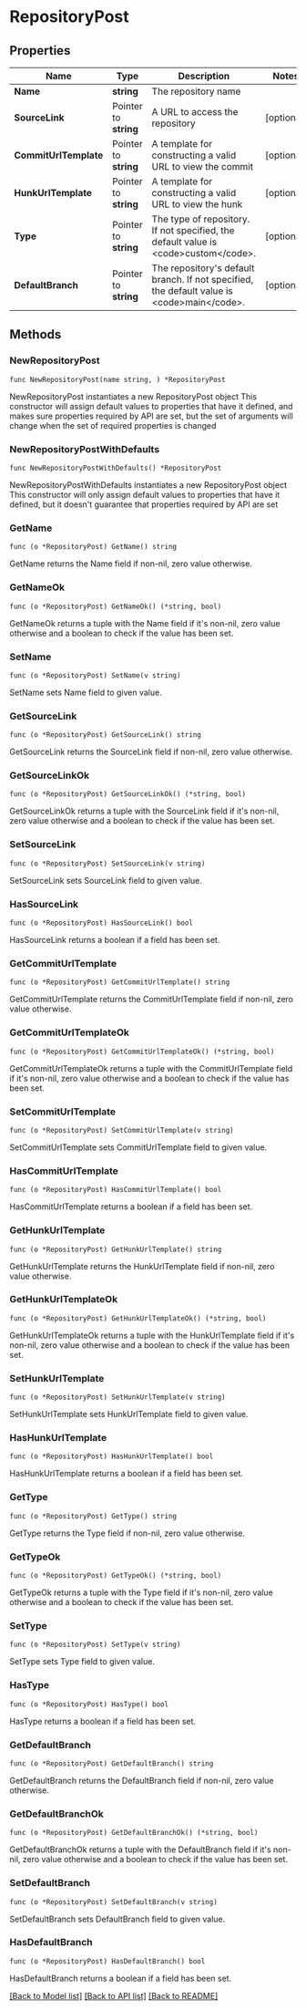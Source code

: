# RepositoryPost

## Properties

Name | Type | Description | Notes
------------ | ------------- | ------------- | -------------
**Name** | **string** | The repository name | 
**SourceLink** | Pointer to **string** | A URL to access the repository | [optional] 
**CommitUrlTemplate** | Pointer to **string** | A template for constructing a valid URL to view the commit | [optional] 
**HunkUrlTemplate** | Pointer to **string** | A template for constructing a valid URL to view the hunk | [optional] 
**Type** | Pointer to **string** | The type of repository. If not specified, the default value is &lt;code&gt;custom&lt;/code&gt;. | [optional] 
**DefaultBranch** | Pointer to **string** | The repository&#39;s default branch. If not specified, the default value is &lt;code&gt;main&lt;/code&gt;. | [optional] 

## Methods

### NewRepositoryPost

`func NewRepositoryPost(name string, ) *RepositoryPost`

NewRepositoryPost instantiates a new RepositoryPost object
This constructor will assign default values to properties that have it defined,
and makes sure properties required by API are set, but the set of arguments
will change when the set of required properties is changed

### NewRepositoryPostWithDefaults

`func NewRepositoryPostWithDefaults() *RepositoryPost`

NewRepositoryPostWithDefaults instantiates a new RepositoryPost object
This constructor will only assign default values to properties that have it defined,
but it doesn't guarantee that properties required by API are set

### GetName

`func (o *RepositoryPost) GetName() string`

GetName returns the Name field if non-nil, zero value otherwise.

### GetNameOk

`func (o *RepositoryPost) GetNameOk() (*string, bool)`

GetNameOk returns a tuple with the Name field if it's non-nil, zero value otherwise
and a boolean to check if the value has been set.

### SetName

`func (o *RepositoryPost) SetName(v string)`

SetName sets Name field to given value.


### GetSourceLink

`func (o *RepositoryPost) GetSourceLink() string`

GetSourceLink returns the SourceLink field if non-nil, zero value otherwise.

### GetSourceLinkOk

`func (o *RepositoryPost) GetSourceLinkOk() (*string, bool)`

GetSourceLinkOk returns a tuple with the SourceLink field if it's non-nil, zero value otherwise
and a boolean to check if the value has been set.

### SetSourceLink

`func (o *RepositoryPost) SetSourceLink(v string)`

SetSourceLink sets SourceLink field to given value.

### HasSourceLink

`func (o *RepositoryPost) HasSourceLink() bool`

HasSourceLink returns a boolean if a field has been set.

### GetCommitUrlTemplate

`func (o *RepositoryPost) GetCommitUrlTemplate() string`

GetCommitUrlTemplate returns the CommitUrlTemplate field if non-nil, zero value otherwise.

### GetCommitUrlTemplateOk

`func (o *RepositoryPost) GetCommitUrlTemplateOk() (*string, bool)`

GetCommitUrlTemplateOk returns a tuple with the CommitUrlTemplate field if it's non-nil, zero value otherwise
and a boolean to check if the value has been set.

### SetCommitUrlTemplate

`func (o *RepositoryPost) SetCommitUrlTemplate(v string)`

SetCommitUrlTemplate sets CommitUrlTemplate field to given value.

### HasCommitUrlTemplate

`func (o *RepositoryPost) HasCommitUrlTemplate() bool`

HasCommitUrlTemplate returns a boolean if a field has been set.

### GetHunkUrlTemplate

`func (o *RepositoryPost) GetHunkUrlTemplate() string`

GetHunkUrlTemplate returns the HunkUrlTemplate field if non-nil, zero value otherwise.

### GetHunkUrlTemplateOk

`func (o *RepositoryPost) GetHunkUrlTemplateOk() (*string, bool)`

GetHunkUrlTemplateOk returns a tuple with the HunkUrlTemplate field if it's non-nil, zero value otherwise
and a boolean to check if the value has been set.

### SetHunkUrlTemplate

`func (o *RepositoryPost) SetHunkUrlTemplate(v string)`

SetHunkUrlTemplate sets HunkUrlTemplate field to given value.

### HasHunkUrlTemplate

`func (o *RepositoryPost) HasHunkUrlTemplate() bool`

HasHunkUrlTemplate returns a boolean if a field has been set.

### GetType

`func (o *RepositoryPost) GetType() string`

GetType returns the Type field if non-nil, zero value otherwise.

### GetTypeOk

`func (o *RepositoryPost) GetTypeOk() (*string, bool)`

GetTypeOk returns a tuple with the Type field if it's non-nil, zero value otherwise
and a boolean to check if the value has been set.

### SetType

`func (o *RepositoryPost) SetType(v string)`

SetType sets Type field to given value.

### HasType

`func (o *RepositoryPost) HasType() bool`

HasType returns a boolean if a field has been set.

### GetDefaultBranch

`func (o *RepositoryPost) GetDefaultBranch() string`

GetDefaultBranch returns the DefaultBranch field if non-nil, zero value otherwise.

### GetDefaultBranchOk

`func (o *RepositoryPost) GetDefaultBranchOk() (*string, bool)`

GetDefaultBranchOk returns a tuple with the DefaultBranch field if it's non-nil, zero value otherwise
and a boolean to check if the value has been set.

### SetDefaultBranch

`func (o *RepositoryPost) SetDefaultBranch(v string)`

SetDefaultBranch sets DefaultBranch field to given value.

### HasDefaultBranch

`func (o *RepositoryPost) HasDefaultBranch() bool`

HasDefaultBranch returns a boolean if a field has been set.


[[Back to Model list]](../README.md#documentation-for-models) [[Back to API list]](../README.md#documentation-for-api-endpoints) [[Back to README]](../README.md)


